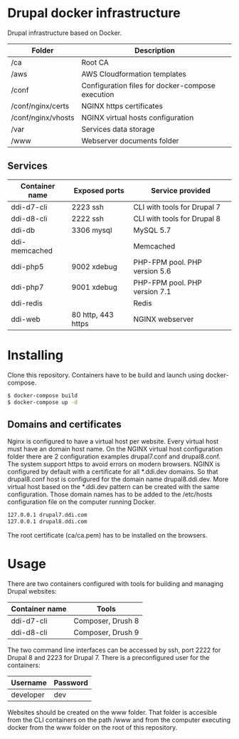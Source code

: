 # Drupal docker infrastructure
Drupal infrastructure based on Docker.

Folder | Description
--- | ---
/ca | Root CA
/aws | AWS Cloudformation templates
/conf | Configuration files for docker-compose execution
/conf/nginx/certs | NGINX https certificates
/conf/nginx/vhosts | NGINX virtual hosts configuration
/var | Services data storage
/www | Webserver documents folder

## Services

Container name | Exposed ports | Service provided
--- | --- | ---
ddi-d7-cli | 2223 ssh | CLI with tools for Drupal 7
ddi-d8-cli | 2222 ssh | CLI with tools for Drupal 8
ddi-db | 3306 mysql | MySQL 5.7
ddi-memcached | | Memcached
ddi-php5 | 9002 xdebug | PHP-FPM pool. PHP version 5.6
ddi-php7 | 9001 xdebug | PHP-FPM pool. PHP version 7.1
ddi-redis | | Redis
ddi-web | 80 http, 443 https | NGINX webserver

# Installing

Clone this repository. Containers have to be build and launch using docker-compose.

```bash
$ docker-compose build
$ docker-compose up -d
```

## Domains and certificates

Nginx is configured to have a virtual host per website. Every virtual host must have an domain host name. On the NGINX virtual host configuration folder there are 2 configuration examples drupal7.conf and drupal8.conf. The system support https to avoid errors on modern browsers. NGINX is configured by default with a certificate for all *.ddi.dev domains. So that drupal8.conf host is configured for the domain name drupal8.ddi.dev. More virtual host based on the *.ddi.dev pattern can be created with the same configuration. Those domain names has to be added to the /etc/hosts configuration file on the computer running Docker.

```bash
127.0.0.1 drupal7.ddi.com
127.0.0.1 drupal8.ddi.com
```

The root certificate (ca/ca.pem) has to be installed on the browsers.

# Usage

There are two containers configured with tools for building and managing Drupal websites:

Container name | Tools
--- | ---
ddi-d7-cli | Composer, Drush 8
ddi-d8-cli | Composer, Drush 9

The two command line interfaces can be accessed by ssh, port 2222 for Drupal 8 and 2223 for Drupal 7.
There is a preconfigured user for the containers:

Username | Password
--- | ---
developer | dev

Websites should be created on the www folder. That folder is accesible from the CLI containers on the path /www and from the computer executing docker from the www folder on the root of this repository.
